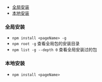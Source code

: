 - [全局安装](#全局安装)
- [本地安装](#本地安装)



### 全局安装
- `npm install <pageName> -g`
- `npm root -g` 查看全局包的安装目录
- `npm list -g --depth 0` 查看全局安装过的包


### 本地安装
- `npm install <pageName>`
